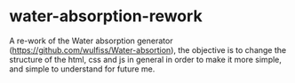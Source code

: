 # water-absorption-rework
 A re-work of the Water absorption generator (https://github.com/wulfiss/Water-absortion), the objective is to change the structure of the html, css and js in general in order to make it more simple, and simple to understand for future me.
